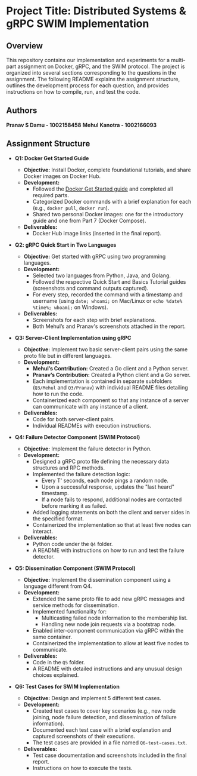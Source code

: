 # Project Title: Distributed Systems & gRPC SWIM Implementation

## Overview

This repository contains our implementation and experiments for a multi-part assignment on Docker, gRPC, and the SWIM protocol. The project is organized into several sections corresponding to the questions in the assignment. The following README explains the assignment structure, outlines the development process for each question, and provides instructions on how to compile, run, and test the code.

## Authors
**Pranav S Damu - 1002158458**
**Mehul Kanotra - 1002166093**

## Assignment Structure

- **Q1: Docker Get Started Guide**
  - **Objective:** Install Docker, complete foundational tutorials, and share Docker images on Docker Hub.
  - **Development:**  
    - Followed the [Docker Get Started guide](https://docs.docker.com/get-started/) and completed all required parts.
    - Categorized Docker commands with a brief explanation for each (e.g., `docker pull`, `docker run`).
    - Shared two personal Docker images: one for the introductory guide and one from Part 7 (Docker Compose).
  - **Deliverables:**  
    - Docker Hub image links (inserted in the final report).

- **Q2: gRPC Quick Start in Two Languages**
  - **Objective:** Get started with gRPC using two programming languages.
  - **Development:**  
    - Selected two languages from Python, Java, and Golang.  
    - Followed the respective Quick Start and Basics Tutorial guides (screenshots and command outputs captured).
    - For every step, recorded the command with a timestamp and username (using `date; whoami;` on Mac/Linux or `echo %date% %time%; whoami;` on Windows).
  - **Deliverables:**  
    - Screenshots for each step with brief explanations.
    - Both Mehul’s and Pranav's screenshots attached in the report.

- **Q3: Server-Client Implementation using gRPC**
  - **Objective:** Implement two basic server-client pairs using the same proto file but in different languages.
  - **Development:**  
    - **Mehul’s Contribution:** Created a Go client and a Python server.
    - **Pranav’s Contribution:** Created a Python client and a Go server.
    - Each implementation is contained in separate subfolders (`Q3/Mehul` and `Q3/Pranav`) with individual README files detailing how to run the code.
    - Containerized each component so that any instance of a server can communicate with any instance of a client.
  - **Deliverables:**  
    - Code for both server-client pairs.
    - Individual READMEs with execution instructions.

- **Q4: Failure Detector Component (SWIM Protocol)**
  - **Objective:** Implement the failure detector in Python.
  - **Development:**  
    - Designed a gRPC proto file defining the necessary data structures and RPC methods.
    - Implemented the failure detection logic:
      - Every T' seconds, each node pings a random node.
      - Upon a successful response, updates the "last heard" timestamp.
      - If a node fails to respond, additional nodes are contacted before marking it as failed.
    - Added logging statements on both the client and server sides in the specified format.
    - Containerized the implementation so that at least five nodes can interact.
  - **Deliverables:**  
    - Python code under the `Q4` folder.
    - A README with instructions on how to run and test the failure detector.

- **Q5: Dissemination Component (SWIM Protocol)**
  - **Objective:** Implement the dissemination component using a language different from Q4.
  - **Development:**  
    - Extended the same proto file to add new gRPC messages and service methods for dissemination.
    - Implemented functionality for:
      - Multicasting failed node information to the membership list.
      - Handling new node join requests via a bootstrap node.
    - Enabled inter-component communication via gRPC within the same container.
    - Containerized the implementation to allow at least five nodes to communicate.
  - **Deliverables:**  
    - Code in the `Q5` folder.
    - A README with detailed instructions and any unusual design choices explained.

- **Q6: Test Cases for SWIM Implementation**
  - **Objective:** Design and implement 5 different test cases.
  - **Development:**  
    - Created test cases to cover key scenarios (e.g., new node joining, node failure detection, and dissemination of failure information).
    - Documented each test case with a brief explanation and captured screenshots of their executions.
    - The test cases are provided in a file named `Q6-test-cases.txt`.
  - **Deliverables:**  
    - Test case documentation and screenshots included in the final report.
    - Instructions on how to execute the tests.

